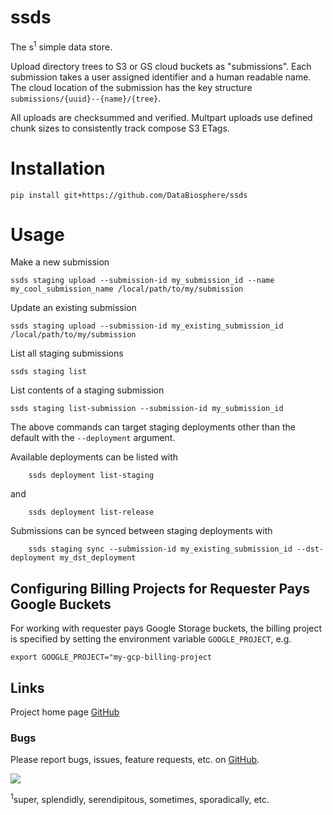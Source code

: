 # ssds
The s<sup>1</sup> simple data store.

Upload directory trees to S3 or GS cloud buckets as "submissions". Each submission takes a user assigned
identifier and a human readable name. The cloud location of the submission has the key structure
`submissions/{uuid}--{name}/{tree}`.

All uploads are checksummed and verified. Multpart uploads use defined chunk sizes to consistently track compose S3
ETags.

# Installation
```
pip install git+https://github.com/DataBiosphere/ssds
```

# Usage
Make a new submission
```
ssds staging upload --submission-id my_submission_id --name my_cool_submission_name /local/path/to/my/submission
```

Update an existing submission
```
ssds staging upload --submission-id my_existing_submission_id /local/path/to/my/submission
```

List all staging submissions
```
ssds staging list
```

List contents of a staging submission
```
ssds staging list-submission --submission-id my_submission_id
```

The above commands can target staging deployments other than the default with the `--deployment` argument.

Available deployments can be listed with
```
	ssds deployment list-staging
```
and
```
	ssds deployment list-release
```

Submissions can be synced between staging deployments with
```
	ssds staging sync --submission-id my_existing_submission_id --dst-deployment my_dst_deployment
```

## Configuring Billing Projects for Requester Pays Google Buckets

For working with requester pays Google Storage buckets, the billing project is specified by setting the
environment variable `GOOGLE_PROJECT`, e.g.
```
export GOOGLE_PROJECT="my-gcp-billing-project
```

## Links
Project home page [GitHub](https://github.com/DataBiosphere/ssds)  

### Bugs
Please report bugs, issues, feature requests, etc. on [GitHub](https://github.com/DataBiosphere/ssds).

![](https://travis-ci.org/DataBiosphere/ssds.svg?branch=master)

<sup>1</sup>super, splendidly, serendipitous, sometimes, sporadically, etc.

